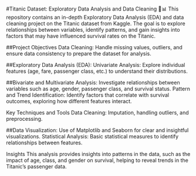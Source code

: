 
#Titanic Dataset: Exploratory Data Analysis and Data Cleaning 🚢📊
This repository contains an in-depth Exploratory Data Analysis (EDA) and data cleaning project on the Titanic dataset from Kaggle. The goal is to explore relationships between variables, identify patterns, and gain insights into factors that may have influenced survival rates on the Titanic.

##Project Objectives
Data Cleaning: Handle missing values, outliers, and ensure data consistency to prepare the dataset for analysis.

##Exploratory Data Analysis (EDA):
Univariate Analysis: Explore individual features (age, fare, passenger class, etc.) to understand their distributions.

##Bivariate and Multivariate Analysis: Investigate relationships between variables such as age, gender, passenger class, and survival status.
Pattern and Trend Identification: Identify factors that correlate with survival outcomes, exploring how different features interact.

Key Techniques and Tools
Data Cleaning: Imputation, handling outliers, and preprocessing.

##Data Visualization: Use of Matplotlib and Seaborn for clear and insightful visualizations.
Statistical Analysis: Basic statistical measures to identify relationships between features.

Insights
This analysis provides insights into patterns in the data, such as the impact of age, class, and gender on survival, helping to reveal trends in the Titanic’s passenger data.


